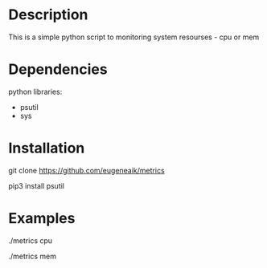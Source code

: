 # Description
This is a simple python script to monitoring system resourses - cpu or mem
# Dependencies
python libraries:
* psutil
* sys
# Installation
git clone https://github.com/eugeneaik/metrics

pip3 install psutil
# Examples
./metrics cpu

./metrics mem
